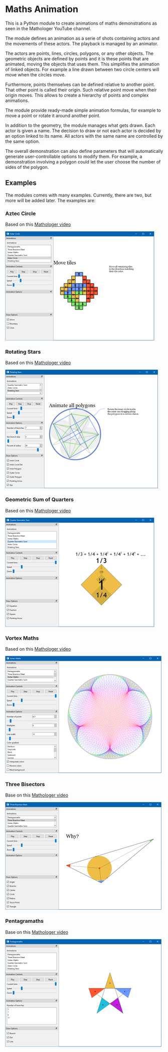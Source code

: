 # Maths Animation

This is a Python module to create animations of maths demonstrations
as seen in the Mathologer YouTube channel.

The module defines an animation as a serie of shots containing actors
and the movements of these actors. The playback is managed by an
animator.

The actors are points, lines, circles, polygons, or any other objects.
The geometric objects are defined by points and it is these points that
are animated, moving the objects that uses them. This simplifies the
animation of linked objects. For example a line drawn between two
circle centers will move when the circles move.

Furthermore, points themselves can be defined relative to another
point. That other point is called their origin. Such relative point
move when their origin moves. This allows to create a hierarchy of
points and complex animations.

The module provide ready-made simple animation formulas, for example
to move a point or rotate it around another point.

In addition to the geometry, the module manages what gets drawn. Each
actor is given a name. The decision to draw or not each actor is
decided by an option linked to its name. All actors with the same
name are controlled by the same option.

The overall demonstration can also define parameters that will
automatically generate user-controllable options to modify them.
For example, a demonstration involving a polygon could let the user
choose the number of sides of the polygon.

## Examples

The modules comes with many examples. Currently, there are two, but
more will be added later. The examples are:

### Aztec Circle
Based on this [Mathologer video](https://www.youtube.com/watch?v=Yy7Q8IWNfHM)

![Aztec Circle](https://github.com/pierrebai/MathAnim/blob/main/examples/aztec_circle/Aztec-Circle.png "Aztec Circle")

### Rotating Stars

Based on this [Mathologer video](https://www.youtube.com/watch?v=oEN0o9ZGmOM&t=1261s)

![Rotating Stars](https://github.com/pierrebai/MathAnim/blob/main/examples/rotating_stars/Rotating-Stars.png "Rotating Stars")

### Geometric Sum of Quarters

Based on this [Mathologer video](https://www.youtube.com/watch?v=SOBz-aFOH2I)

![Quarter Sum](https://github.com/pierrebai/MathAnim/blob/main/examples/quarter_geometric_sum/Quarter-Sum.png "Quarter Sum")

### Vortex Maths

Based on this [Mathologer video](https://www.youtube.com/watch?v=6ZrO90AI0c8&t=7s)

![Vortex Maths](https://github.com/pierrebai/MathAnim/blob/main/examples/vortex_maths/Vortext-Maths.png "Vortex Maths")

### Three Bisectors

Base on this [Mathologer video](https://www.youtube.com/watch?v=XOS73mTomPY)

![Three Bisectors](https://github.com/pierrebai/MathAnim/blob/main/examples/three_bisectors/Three-Bisectors.png "Three Bisectors")

### Pentagramaths

Base on this [Mathologer video](https://www.youtube.com/watch?v=w4AUOgfW9NI)

![Pentagramaths](https://github.com/pierrebai/MathAnim/blob/main/examples/pentagramaths/Pentagramaths.png "Pentagramaths")
